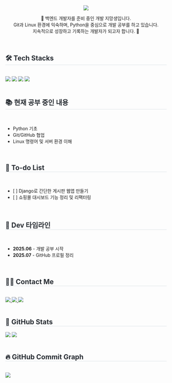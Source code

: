 <div align="center">
  <img src="https://capsule-render.vercel.app/api?type=transparent&color=gradient&height=120&text=Hanson's%20Dev%20Journey&animation=fadeIn&fontColor=4B5563&fontSize=60" />
</div>

<div style="text-align: center;">
  <p>📌 백엔드 개발자를 준비 중인 개발 지망생입니다.<br>
  Git과 Linux 환경에 익숙하며, Python을 중심으로 개발 공부를 하고 있습니다.<br>
  지속적으로 성장하고 기록하는 개발자가 되고자 합니다. 🚀</p>
</div>

<br>

<div style="text-align: left;">
  <h2 style="border-bottom: 1px solid #d8dee4; color: #282d33;">🛠️ Tech Stacks</h2><br>
  <img src="https://img.shields.io/badge/Git-F05032?style=plastic&logo=Git&logoColor=white">
  <img src="https://img.shields.io/badge/GitHub-181717?style=plastic&logo=GitHub&logoColor=white">
  <img src="https://img.shields.io/badge/Python-3776AB?style=plastic&logo=Python&logoColor=white">
  <img src="https://img.shields.io/badge/Linux-FCC624?style=plastic&logo=Linux&logoColor=black">
</div>

<br>

<div style="text-align: left;">
  <h2 style="border-bottom: 1px solid #d8dee4; color: #282d33;">📚 현재 공부 중인 내용</h2><br>
  <ul>
    <li>Python 기초 </li>
    <li>Git/GitHub 협업 </li>
    <li>Linux 명령어 및 서버 환경 이해</li>
  </ul>
</div>

<br>

<div style="text-align: left;">
  <h2 style="border-bottom: 1px solid #d8dee4; color: #282d33;">📌 To-do List</h2><br>
  <ul>
    <li>[ ] Django로 간단한 게시판 웹앱 만들기</li>
    <li>[ ] 쇼핑몰 대시보드 기능 정리 및 리팩터링</li>
  </ul>
</div>

<br>

<div style="text-align: left;">
  <h2 style="border-bottom: 1px solid #d8dee4; color: #282d33;">📆 Dev 타임라인</h2><br>
  <ul>
    <li><strong>2025.06</strong> - 개발 공부 시작</li>
    <li><strong>2025.07</strong> - GitHub 프로필 정리</li>
  </ul>
</div>

<br>

<div style="text-align: left;">
  <h2 style="border-bottom: 1px solid #d8dee4; color: #282d33;">🧑‍💻 Contact Me</h2><br>
  <a href="[https://velog.io/@hktysh/posts](https://han-son.tistory.com)">
    <img src="https://img.shields.io/badge/Velog-20C997?style=plastic&logo=Velog&logoColor=white">
  </a>
  <a href="mailto:hktysh@nextrunners.co.kr">
    <img src="https://img.shields.io/badge/Email-EA4335?style=plastic&logo=Gmail&logoColor=white">
  </a>
  <a href="https://www.instagram.com/strong_hand__312/" target="_blank">
    <img src="https://img.shields.io/badge/Instagram-E4405F?style=plastic&logo=Instagram&logoColor=white">
  </a>
</div>


<br>

<div style="text-align: left;">
  <h2 style="border-bottom: 1px solid #d8dee4; color: #282d33;">🏅 GitHub Stats</h2>
  <img src="https://github-readme-stats.vercel.app/api/top-langs/?username=han-son-03&layout=compact&hide=javascript,css,scss&langs_count=8"/>
  <img src="https://github-readme-stats.vercel.app/api?username=han-son-03&show_icons=true"/>
</div>

<br>

<div style="text-align: left;">
  <h2 style="border-bottom: 1px solid #d8dee4; color: #282d33;">🔥 GitHub Commit Graph</h2><br>
  <img src="https://github-readme-streak-stats.herokuapp.com/?user=han-son-03"/>
</div>
